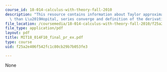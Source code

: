```yaml
---
course_id: 18-014-calculus-with-theory-fall-2010
description: "This resource contains information about Taylor approximations rather\
  \ than L\u2019Hopital, series converge and definition of the derivative."
file_location: /coursemedia/18-014-calculus-with-theory-fall-2010/f25a2e406f542fc1c80cb29b7b053fe3_MIT18_014F10_final_pr_ex.pdf
file_type: application/pdf
layout: pdf
title: MIT18_014F10_final_pr_ex.pdf
type: course
uid: f25a2e406f542fc1c80cb29b7b053fe3

---
```

None